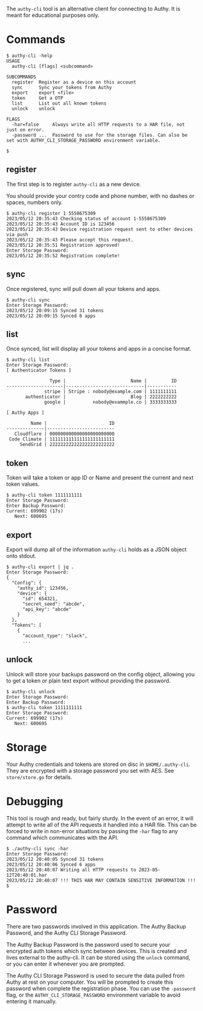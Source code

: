 The `authy-cli` tool is an alternative client for connecting to Authy.  It is meant for educational purposes only.

# Commands

```
$ authy-cli -help
USAGE
  authy-cli [flags] <subcommand>

SUBCOMMANDS
  register  Register as a device on this account
  sync      Sync your tokens from Authy
  export    export <file>
  token     Get a OTP
  list      List out all known tokens
  unlock    unlock

FLAGS
  -har=false     Always write all HTTP requests to a HAR file, not just on error.
  -password ...  Password to use for the storage files. Can also be set with AUTHY_CLI_STORAGE_PASSWORD environment variable.

$
```

## register

The first step is to register `authy-cli` as a new device.

You should provide your contry code and phone number, with no dashes or spaces, numbers only.

```
$ authy-cli register 1 5558675309
2023/05/12 20:35:43 Checking status of account 1-5558675309
2023/05/12 20:35:43 Account ID is 123456
2023/05/12 20:35:43 Device registration request sent to other devices via push
2023/05/12 20:35:43 Please accept this request.
2023/05/12 20:35:51 Registration approved!
Enter Storage Password:
2023/05/12 20:35:52 Registration complete!
```


## sync

Once registered, sync will pull down all your tokens and apps.

```
$ authy-cli sync
Enter Storage Password:
2023/05/12 20:09:15 Synced 31 tokens
2023/05/12 20:09:15 Synced 6 apps
```

## list

Once synced, list will display all your tokens and apps in a concise format.

```
$ authy-cli list
Enter Storage Password:
[ Authenticator Tokens ]

                Type |                        Name |         ID
---------------------|-----------------------------|-----------
              stripe | Stripe : nobody@example.com | 1111111111
       authenticator |                        Blog | 2222222222
              google |          nobody@exammple.co | 3333333333

[ Authy Apps ]

         Name |                       ID
--------------|-------------------------
   Cloudflare | 000000000000000000000000
 Code Climate | 111111111111111111111111
     SendGrid | 222222222222222222222222
```

## token

Token will take a token or app ID or Name and present the current and next token values.

```
$ authy-cli token 1111111111
Enter Storage Password:
Enter Backup Password:
Current: 699902 (17s)
   Next: 600695
```

## export

Export will dump all of the information `authy-cli` holds as a JSON object onto stdout.

```
$ authy-cli export | jq .
Enter Storage Password:
{
  "Config": {
    "authy_id": 123456,
    "device": {
      "id": 654321,
      "secret_seed": "abcde",
      "api_key": "abcde"
    }
  },
  "Tokens": [
    {
      "account_type": "slack",
      ...
```

## unlock

Unlock will store your backups password on the config object, allowing you to get a token or plain text export without providing the password.

```
$ authy-cli unlock
Enter Storage Password:
Enter Backup Password:
$ authy-cli token 1111111111
Enter Storage Password:
Current: 699902 (17s)
   Next: 600695
```

# Storage

Your Authy credentials and tokens are stored on disc in `$HOME/.authy-cli`.  They are encrypted with a storage password you set with AES.  See `store/store.go` for details.

# Debugging

This tool is rough and ready, but fairly sturdy.  In the event of an error, it will attempt to write all of the API requests it handled into a HAR file.  This can be forced to write in non-error situations by passing the `-har` flag to any command which communicates with the API.

```
$ ./authy-cli sync -har
Enter Storage Password:
2023/05/12 20:40:05 Synced 31 tokens
2023/05/12 20:40:06 Synced 6 apps
2023/05/12 20:40:07 Writing all HTTP requests to 2023-05-12T20:40:01.har
2023/05/12 20:40:07 !!! THIS HAR MAY CONTAIN SENSITIVE INFORMATION !!!
$
```

# Password

There are two passwords involved in this application.  The Authy Backup Password, and the Authy CLI Storage Password.

The Authy Backup Password is the password used to secure your encrypted auth tokens which sync between devices.  This is created and lives external to the authy-cli.  It can be stored using the `unlock` command, or you can enter it whenever you are prompted.

The Authy CLI Storage Password is used to secure the data pulled from Authy at rest on your computer.  You will be prompted to create this password when complete the registration phase.  You can use the `-password` flag, or the `AUTHY_CLI_STORAGE_PASSWORD` environment variable to avoid entering it manually.


